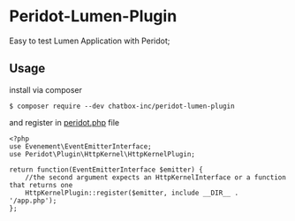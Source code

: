 # Peridot-Lumen-Plugin

Easy to test Lumen Application with Peridot;

## Usage 

install via composer

````
$ composer require --dev chatbox-inc/peridot-lumen-plugin
````

and register in [peridot.php](http://peridot-php.github.io/#plugins) file

````
<?php
use Evenement\EventEmitterInterface;
use Peridot\Plugin\HttpKernel\HttpKernelPlugin;

return function(EventEmitterInterface $emitter) {
    //the second argument expects an HttpKernelInterface or a function that returns one
    HttpKernelPlugin::register($emitter, include __DIR__ . '/app.php');
};
````

